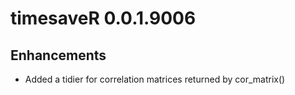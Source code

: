 # timesaveR 0.0.1.9006

## Enhancements

* Added a tidier for correlation matrices returned by cor_matrix()
